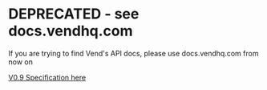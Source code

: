 # DEPRECATED - see docs.vendhq.com

If you are trying to find Vend's API docs, please use docs.vendhq.com from now on 

[V0.9 Specification here](https://docs.vendhq.com/reference/0/spec)
